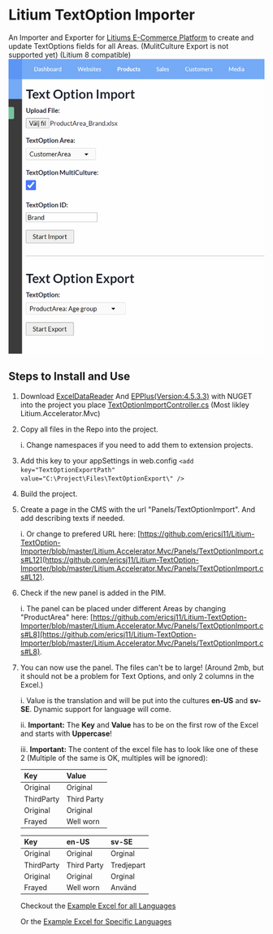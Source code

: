 # Litium TextOption Importer

An Importer and Exporter for [Litiums E-Commerce Platform](https://www.litium.com/) to create and update TextOptions fields for all Areas. (MulitCulture Export is not supported yet) (Litium 8 compatible)
![Import UI](/TextOptionImporter.PNG)


## Steps to Install and Use

 1. Download [ExcelDataReader](https://github.com/ExcelDataReader/ExcelDataReader) And [EPPlus(Version:4.5.3.3)](https://github.com/JanKallman/EPPlus) with NUGET into the project you place [TextOptionImportController.cs](https://github.com/ericsj11/Litium-TextOption-Importer/blob/master/Litium.Accelerator.Mvc/Controllers/TextOptionImportController.cs) (Most likley Litium.Accelerator.Mvc)
 2. Copy all files in the Repo into the project. 

    i. Change namespaces if you need to add them to extension projects.
 3. Add this key to your appSettings in web.config ```<add key="TextOptionExportPath" value="C:\Project\Files\TextOptionExport\" />```
 4. Build the project.
 5. Create a page in the CMS with the url "Panels/TextOptionImport".  And add describing texts if needed.

	 i. Or change to prefered URL here: [https://github.com/ericsj11/Litium-TextOption-Importer/blob/master/Litium.Accelerator.Mvc/Panels/TextOptionImport.cs#L12](https://github.com/ericsj11/Litium-TextOption-Importer/blob/master/Litium.Accelerator.Mvc/Panels/TextOptionImport.cs#L12).
 6. Check if the new panel is added in the PIM.

	 i. The panel can be placed under different Areas by changing "ProductArea" here: [https://github.com/ericsj11/Litium-TextOption-Importer/blob/master/Litium.Accelerator.Mvc/Panels/TextOptionImport.cs#L8](https://github.com/ericsj11/Litium-TextOption-Importer/blob/master/Litium.Accelerator.Mvc/Panels/TextOptionImport.cs#L8).
 7. You can now use the panel. The files can't be to large! (Around 2mb, but it should not be a problem for Text Options, and only 2 columns in the Excel.)

	 i. Value is the translation and will be put into the cultures **en-US** and **sv-SE**. Dynamic support for language will come.
		 
	 ii. **Important:** The **Key** and **Value** has to be on the first row of the Excel and starts with **Uppercase**!  

	 iii. **Important:** The content of the excel file has to look like one of these 2 (Multiple of the same is OK, multiples will be ignored):
	 
    |Key|Value|
    |--|--|
    |Original|Original|
    |ThirdParty|Third Party|
    |Original|Original|
    |Frayed|Well worn|

    |Key|en-US|sv-SE|
    |--|--|--|
    |Original|Original|Orginal|
    |ThirdParty|Third Party|Tredjepart|
    |Original|Original|Orginal|
    |Frayed|Well worn|Använd|

	Checkout the [Example Excel for all Languages](/All-Language-Example-Excel.xlsx)
	
	Or the [Example Excel for Specific Languages](/Specific-Language-Example-Excel.xlsx)

